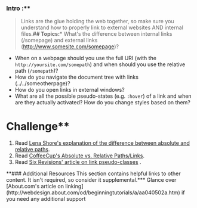### Intro :**
>Links are the glue holding the web together, so make sure you understand how to properly link to external websites AND internal files.**## Topics:*** What's the difference between internal links (/somepage) and external links (http://www.somesite.com/somepage)?
* When on a webpage should you use the full URI (with the `http://yoursite.com/somepath`) and when should you use the relative path (`/somepath`)?
* How do you navigate the document tree with links (../../someotherpage)?
* How do you open links in external windows?
* What are all the possible pseudo-states (e.g. `:hover`) of a link and when are they actually activated?  How do you change styles based on them?
# Challenge**<div class="lesson-content__panel" markdown="1">
1. Read [Lena Shore's explanation of the difference between absolute and relative paths](http://www.lenashore.com/2011/12/the-difference-between-absolute-and-relative-paths/).
2. Read [CoffeeCup's Absolute vs. Relative Paths/Links](https://www.coffeecup.com/help/articles/absolute-vs-relative-pathslinks/).
3. Read [Six Revisions' article on link pseudo-classes](http://sixrevisions.com/css/link-pseudo-classes/) .
</div>**### Additional Resources
This section contains helpful links to other content. It isn't required, so consider it supplemental.*** Glance over [About.com's article on linking](http://webdesign.about.com/od/beginningtutorials/a/aa040502a.htm) if you need any additional support
